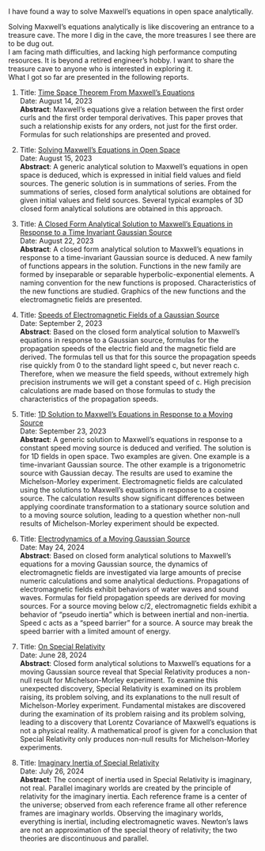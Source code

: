 I have found a way to solve Maxwell’s equations in open space analytically.

Solving Maxwell’s equations analytically is like discovering an entrance to a treasure cave. The more I dig in the cave, the more treasures I see there are to be dug out.<br>
I am facing math difficulties, and lacking high performance computing resources. It is beyond a retired engineer’s hobby. I want to share the treasure cave to anyone who is interested in exploring it.<br>
What I got so far are presented in the following reports.

1. Title: <a href="https://github.com/DavidGeUSA/MaxwellEquations/blob/main/doc/TimeSpaceTheorem.pdf">Time Space Theorem From Maxwell’s Equations</a>  <br>
Date: August 14, 2023<br>
<b>Abstract</b>: Maxwell’s equations give a relation between the first order curls and the first order temporal derivatives. This paper proves that such a relationship exists for any orders, not just for the first order. Formulas for such relationships are presented and proved.

2. Title: <a href="https://github.com/DavidGeUSA/MaxwellEquations/blob/main/doc/SolvingMaxwellEqs.pdf">Solving Maxwell’s Equations in Open Space</a><br>
Date: August 15, 2023<br>
<b>Abstract</b>: A generic analytical solution to Maxwell’s equations in open space is deduced, which is expressed in initial field values and field sources. The generic solution is in summations of series. From the summations of series, closed form analytical solutions are obtained for given initial values and field sources. Several typical examples of 3D closed form analytical solutions are obtained in this approach.

3. Title: <a href="https://github.com/DavidGeUSA/MaxwellEquations/blob/main/doc/hyperExpFunc.pdf">A Closed Form Analytical Solution to Maxwell’s Equations in Response to a Time Invariant Gaussian Source</a><br>
Date: August 22, 2023<br>
<b>Abstract</b>: A closed form analytical solution to Maxwell’s equations in response to a time-invariant Gaussian source is deduced. A new family of functions appears in the solution. Functions in the new family are formed by inseparable or separable hyperbolic-exponential elements. A naming convention for the new functions is proposed. Characteristics of the new functions are studied. Graphics of the new functions and the electromagnetic fields are presented.

4. Title: <a href="https://github.com/DavidGeUSA/MaxwellEquations/blob/main/doc/speedGauss1D.pdf">Speeds of Electromagnetic Fields of a Gaussian Source</a><br>
Date: September 2, 2023<br>
<b>Abstract</b>: Based on the closed form analytical solution to Maxwell’s equations in response to a Gaussian source, formulas for the propagation speeds of the electric field and the magnetic field are derived. The formulas tell us that for this source the propagation speeds rise quickly from 0 to the standard light speed c, but never reach c. Therefore, when we measure the field speeds, without extremely high precision instruments we will get a constant speed of c. High precision calculations are made based on those formulas to study the characteristics of the propagation speeds.

5. Title: <a href="https://github.com/DavidGeUSA/MaxwellEquations/blob/main/doc/MovingSource.pdf">1D Solution to Maxwell’s Equations in Response to a Moving Source</a><br>
Date: September 23, 2023<br>
<b>Abstract</b>: A generic solution to Maxwell’s equations in response to a constant speed moving source is deduced and verified. The solution is for 1D fields in open space. Two examples are given. One example is a time-invariant Gaussian source. The other example is a trigonometric source with Gaussian decay. The results are used to examine the Michelson-Morley experiment. Electromagnetic fields are calculated using the solutions to Maxwell’s equations in response to a cosine source. The calculation results show significant differences between applying coordinate transformation to a stationary source solution and to a moving source solution, leading to a question whether non-null results of Michelson-Morley experiment should be expected.

6. Title: <a href="https://github.com/DavidGeUSA/MaxwellEquations/blob/main/doc/speedMoveGauss1D.pdf">Electrodynamics of a Moving Gaussian Source</a><br>
Date: May 24, 2024<br>
<b>Abstract</b>: Based on closed form analytical solutions to Maxwell’s equations for a moving Gaussian source, the dynamics of electromagnetic fields are investigated via large amounts of precise numeric calculations and some analytical deductions. Propagations of electromagnetic fields exhibit behaviors of water waves and sound waves. Formulas for field propagation speeds are derived for moving sources. For a source moving below c/2, electromagnetic fields exhibit a behavior of “pseudo inertia” which is between inertial and non-inertia. Speed c acts as a “speed barrier” for a source. A source may break the speed barrier with a limited amount of energy.

7. Title: <a href="https://github.com/DavidGeUSA/MaxwellEquations/blob/main/doc/relativity.pdf">On Special Relativity</a><br>
Date: June 28, 2024<br>
<b>Abstract</b>: Closed form analytical solutions to Maxwell’s equations for a moving Gaussian source reveal that Special Relativity produces a non-null result for Michelson-Morley experiment. To examine this unexpected discovery, Special Relativity is examined on its problem raising, its problem solving, and its explanations to the null result of Michelson-Morley experiment. Fundamental mistakes are discovered during the examination of its problem raising and its problem solving, leading to a discovery that Lorentz Covariance of Maxwell’s equations is not a physical reality. A mathematical proof is given for a conclusion that Special Relativity only produces non-null results for Michelson-Morley experiments.

8. Title: <a href="https://github.com/DavidGeUSA/MaxwellEquations/blob/main/doc/imagineryInertia.pdf">Imaginary Inertia of Special Relativity</a><br>
Date: July 26, 2024<br>
<b>Abstract</b>: The concept of inertia used in Special Relativity is imaginary, not real. Parallel imaginary worlds are created by the principle of relativity for the imaginary inertia. Each reference frame is a center of the universe; observed from each reference frame all other reference frames are imaginary worlds. Observing the imaginary worlds, everything is inertial, including electromagnetic waves. Newton’s laws are not an approximation of the special theory of relativity; the two theories are discontinuous and parallel.
